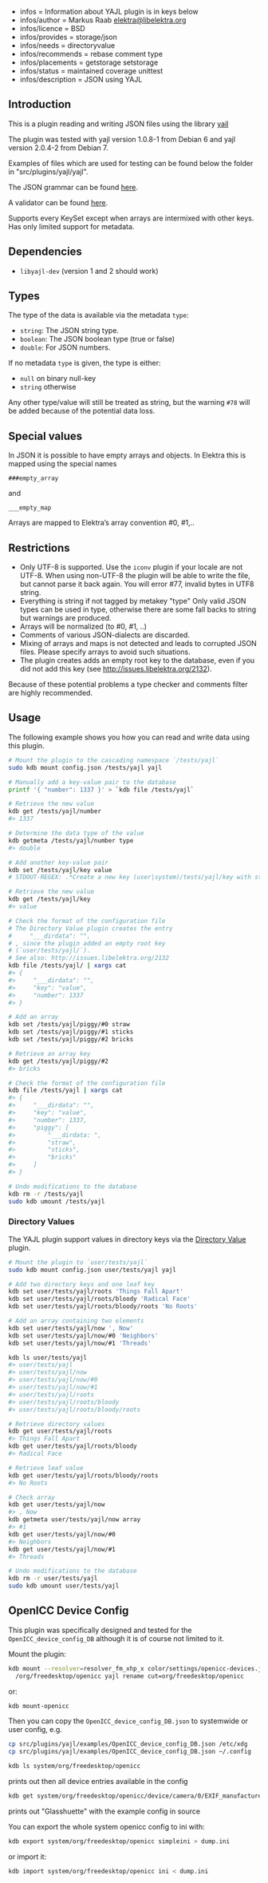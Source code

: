 - infos = Information about YAJL plugin is in keys below
- infos/author = Markus Raab <elektra@libelektra.org>
- infos/licence = BSD
- infos/provides = storage/json
- infos/needs = directoryvalue
- infos/recommends = rebase comment type
- infos/placements = getstorage setstorage
- infos/status = maintained coverage unittest
- infos/description = JSON using YAJL

## Introduction

This is a plugin reading and writing JSON files
using the library [yail](http://lloyd.github.com/yajl/)

The plugin was tested with yajl version 1.0.8-1 from Debian 6
and yajl version 2.0.4-2 from Debian 7.

Examples of files which are used for testing can be found
below the folder in "src/plugins/yajl/yajl".

The JSON grammar can be found [here](http://www.ietf.org/rfc/rfc4627.txt).

A validator can be found [here](http://jsonlint.com/).

Supports every KeySet except when arrays are intermixed with other keys.
Has only limited support for metadata.

## Dependencies

- `libyajl-dev` (version 1 and 2 should work)

## Types

The type of the data is available via the metadata `type`:

- `string`:
  The JSON string type.
- `boolean`:
  The JSON boolean type (true or false)
- `double`:
  For JSON numbers.

If no metadata `type` is given, the type is either:

- `null` on binary null-key
- `string` otherwise

Any other type/value will still be treated as string, but
the warning `#78` will be added because of the potential
data loss.

## Special values

In JSON it is possible to have empty arrays and objects.
In Elektra this is mapped using the special names

```
###empty_array
```

and

```
___empty_map
```

Arrays are mapped to Elektra’s array convention #0, #1,..

## Restrictions

- Only UTF-8 is supported. Use the `iconv` plugin if your locale are
  not UTF-8. When using non-UTF-8 the plugin will be able to write
  the file, but cannot parse it back again. You will error #77,
  invalid bytes in UTF8 string.
- Everything is string if not tagged by metakey "type"
  Only valid JSON types can be used in type, otherwise there are some
  fall backs to string but warnings are produced.
- Arrays will be normalized (to #0, #1, ..)
- Comments of various JSON-dialects are discarded.
- Mixing of arrays and maps is not detected and leads to corrupted
  JSON files. Please specify arrays to avoid such situations.
- The plugin creates adds an empty root key to the database, even if you
  did not add this key (see http://issues.libelektra.org/2132).

Because of these potential problems a type checker
and comments filter are highly recommended.

## Usage

The following example shows you how you can read and write data using this plugin.

```sh
# Mount the plugin to the cascading namespace `/tests/yajl`
sudo kdb mount config.json /tests/yajl yajl

# Manually add a key-value pair to the database
printf '{ "number": 1337 }' > `kdb file /tests/yajl`

# Retrieve the new value
kdb get /tests/yajl/number
#> 1337

# Determine the data type of the value
kdb getmeta /tests/yajl/number type
#> double

# Add another key-value pair
kdb set /tests/yajl/key value
# STDOUT-REGEX: .*Create a new key (user|system)/tests/yajl/key with string "value"

# Retrieve the new value
kdb get /tests/yajl/key
#> value

# Check the format of the configuration file
# The Directory Value plugin creates the entry
#     "___dirdata": "",
# , since the plugin added an empty root key
# (`user/tests/yajl/`).
# See also: http://issues.libelektra.org/2132
kdb file /tests/yajl/ | xargs cat
#> {
#>     "___dirdata": "",
#>     "key": "value",
#>     "number": 1337
#> }

# Add an array
kdb set /tests/yajl/piggy/#0 straw
kdb set /tests/yajl/piggy/#1 sticks
kdb set /tests/yajl/piggy/#2 bricks

# Retrieve an array key
kdb get /tests/yajl/piggy/#2
#> bricks

# Check the format of the configuration file
kdb file /tests/yajl | xargs cat
#> {
#>     "___dirdata": "",
#>     "key": "value",
#>     "number": 1337,
#>     "piggy": [
#>         "___dirdata: ",
#>         "straw",
#>         "sticks",
#>         "bricks"
#>     ]
#> }

# Undo modifications to the database
kdb rm -r /tests/yajl
sudo kdb umount /tests/yajl
```

### Directory Values

The YAJL plugin support values in directory keys via the [Directory Value](../directoryvalue/) plugin.

```sh
# Mount the plugin to `user/tests/yajl`
sudo kdb mount config.json user/tests/yajl yajl

# Add two directory keys and one leaf key
kdb set user/tests/yajl/roots 'Things Fall Apart'
kdb set user/tests/yajl/roots/bloody 'Radical Face'
kdb set user/tests/yajl/roots/bloody/roots 'No Roots'

# Add an array containing two elements
kdb set user/tests/yajl/now ', Now'
kdb set user/tests/yajl/now/#0 'Neighbors'
kdb set user/tests/yajl/now/#1 'Threads'

kdb ls user/tests/yajl
#> user/tests/yajl
#> user/tests/yajl/now
#> user/tests/yajl/now/#0
#> user/tests/yajl/now/#1
#> user/tests/yajl/roots
#> user/tests/yajl/roots/bloody
#> user/tests/yajl/roots/bloody/roots

# Retrieve directory values
kdb get user/tests/yajl/roots
#> Things Fall Apart
kdb get user/tests/yajl/roots/bloody
#> Radical Face

# Retrieve leaf value
kdb get user/tests/yajl/roots/bloody/roots
#> No Roots

# Check array
kdb get user/tests/yajl/now
#> , Now
kdb getmeta user/tests/yajl/now array
#> #1
kdb get user/tests/yajl/now/#0
#> Neighbors
kdb get user/tests/yajl/now/#1
#> Threads

# Undo modifications to the database
kdb rm -r user/tests/yajl
sudo kdb umount user/tests/yajl
```

## OpenICC Device Config

This plugin was specifically designed and tested for the
`OpenICC_device_config_DB` although it is of course not limited
to it.

Mount the plugin:

```bash
kdb mount --resolver=resolver_fm_xhp_x color/settings/openicc-devices.json \
  /org/freedesktop/openicc yajl rename cut=org/freedesktop/openicc
```

or:

```bash
kdb mount-openicc
```

Then you can copy the `OpenICC_device_config_DB.json`
to systemwide or user config, e.g.

```bash
cp src/plugins/yajl/examples/OpenICC_device_config_DB.json /etc/xdg
cp src/plugins/yajl/examples/OpenICC_device_config_DB.json ~/.config

kdb ls system/org/freedesktop/openicc
```

prints out then all device entries available in the config

```bash
kdb get system/org/freedesktop/openicc/device/camera/0/EXIF_manufacturer
```

prints out "Glasshuette" with the example config in source

You can export the whole system openicc config to ini with:

```bash
kdb export system/org/freedesktop/openicc simpleini > dump.ini
```

or import it:

```bash
kdb import system/org/freedesktop/openicc ini < dump.ini
```
